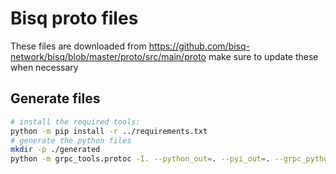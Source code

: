 # Bisq proto files

These files are downloaded from <https://github.com/bisq-network/bisq/blob/master/proto/src/main/proto>
make sure to update these when necessary

## Generate files

```bash
# install the required tools:
python -m pip install -r ../requirements.txt
# generate the python files
mkdir -p ./generated
python -m grpc_tools.protoc -I. --python_out=. --pyi_out=. --grpc_python_out=. grpc.proto pb.proto
```
